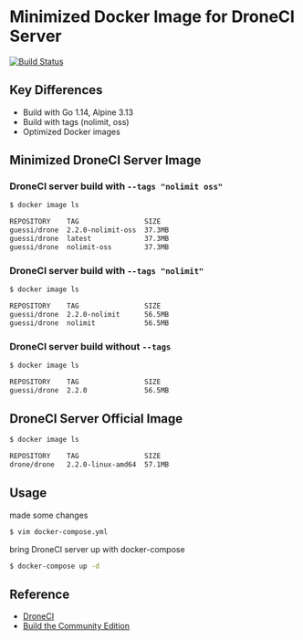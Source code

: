 # Minimized Docker Image for DroneCI Server

[![Build Status](https://cloud.drone.io/api/badges/guessi/drone-server-images/status.svg)](https://cloud.drone.io/guessi/drone-server-images)

## Key Differences

- Build with Go 1.14, Alpine 3.13
- Build with tags (nolimit, oss)
- Optimized Docker images

## Minimized DroneCI Server Image

### DroneCI server build with `--tags "nolimit oss"`

```bash
$ docker image ls

REPOSITORY    TAG                SIZE
guessi/drone  2.2.0-nolimit-oss  37.3MB
guessi/drone  latest             37.3MB
guessi/drone  nolimit-oss        37.3MB
```

### DroneCI server build with `--tags "nolimit"`

```bash
$ docker image ls

REPOSITORY    TAG                SIZE
guessi/drone  2.2.0-nolimit      56.5MB
guessi/drone  nolimit            56.5MB
```

### DroneCI server build without `--tags`

```bash
$ docker image ls

REPOSITORY    TAG                SIZE
guessi/drone  2.2.0              56.5MB
```

## DroneCI Server Official Image

```bash
$ docker image ls

REPOSITORY    TAG                SIZE
drone/drone   2.2.0-linux-amd64  57.1MB
```

## Usage

made some changes

```bash
$ vim docker-compose.yml
```

bring DroneCI server up with docker-compose

```bash
$ docker-compose up -d
```

## Reference

- [DroneCI](https://github.com/drone/drone)
- [Build the Community Edition](https://github.com/drone/drone/blob/master/BUILDING_OSS)
